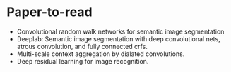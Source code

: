 # Paper-to-read
* Convolutional random walk networks for semantic image segmentation
* Deeplab: Semantic image segmentation with deep convolutional nets, atrous convolution, and fully connected crfs.
* Multi-scale context aggregation by dialated convolutions.
* Deep residual learning for image recognition.
